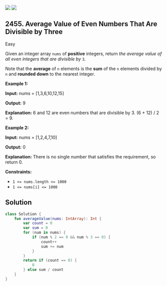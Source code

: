 [![](https://img.shields.io/github/stars/javadev/LeetCode-in-Kotlin?label=Stars&style=flat-square)](https://github.com/javadev/LeetCode-in-Kotlin)
[![](https://img.shields.io/github/forks/javadev/LeetCode-in-Kotlin?label=Fork%20me%20on%20GitHub%20&style=flat-square)](https://github.com/javadev/LeetCode-in-Kotlin/fork)

## 2455\. Average Value of Even Numbers That Are Divisible by Three

Easy

Given an integer array `nums` of **positive** integers, return _the average value of all even integers that are divisible by_ `3`_._

Note that the **average** of `n` elements is the **sum** of the `n` elements divided by `n` and **rounded down** to the nearest integer.

**Example 1:**

**Input:** nums = [1,3,6,10,12,15]

**Output:** 9

**Explanation:** 6 and 12 are even numbers that are divisible by 3. (6 + 12) / 2 = 9.

**Example 2:**

**Input:** nums = [1,2,4,7,10]

**Output:** 0

**Explanation:** There is no single number that satisfies the requirement, so return 0.

**Constraints:**

*   `1 <= nums.length <= 1000`
*   `1 <= nums[i] <= 1000`

## Solution

```kotlin
class Solution {
    fun averageValue(nums: IntArray): Int {
        var count = 0
        var sum = 0
        for (num in nums) {
            if (num % 2 == 0 && num % 3 == 0) {
                count++
                sum += num
            }
        }
        return if (count == 0) {
            0
        } else sum / count
    }
}
```